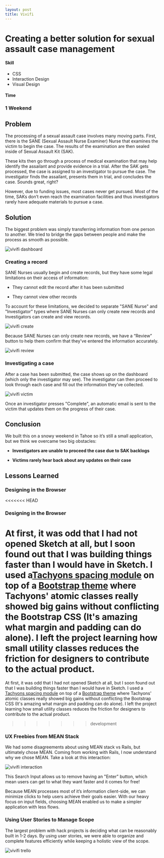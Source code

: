```yaml
---
layout: post
title: Vivifi
---
```

# Creating a better solution for sexual assault case management


<div class="col col-6 mt4">
<h4>Skill</h4>
<ul class="list-reset h3 mt0">
<li>CSS</li>
<li>Interaction Design</li>
<li>Visual Design</li>


</ul>

</div>

<div class="col col-6 mt4">
  <h4>Time</h4>
  <h3 class="mt0 h3 regular">1 Weekend</h3>
</div>
<div class="clearfix"></div>

## Problem


The processing of a sexual assault case involves many moving parts. First, there is the SANE (Sexual Assault Nurse Examiner) Nurse that examines the victim to begin the case. The results of the examination are then sealed inside of Sexual Assault Kit (SAK).

These kits then go through a process of medical examination that may help identify the assailant and provide evidence in a trial. After the SAK gets processed, the case is assigned to an investigator to pursue the case. The investigator finds the assailant, presents them in trial, and concludes the case. Sounds great, right?

However, due to funding issues, most cases never get pursued. Most of the time, SAKs don’t even reach the examination facilities and thus investigators rarely have adequate materials to pursue a case.

## Solution

The biggest problem was simply transferring information from one person to another. We tried to bridge the gaps between people and make the process as smooth as possible.

![vivifi dashboard](../assets/vivifi_dashboard.png)

### Creating a record

SANE Nurses usually begin and create records, but they have some legal limitations on their access of information:

- They cannot edit the record after it has been submitted

- They cannot view other records

To account for these limitations, we decided to separate "SANE Nurse" and "Investigator" types where SANE Nurses can only create new records and Investigators can create and view records.

![vivifi create](../assets/vivifi_create.png)

Because SANE Nurses can only create new records, we have a “Review” button to help them confirm that they've entered the information accurately.

![vivifi review](../assets/vivifi_review.png)

### Investigating a case
After a case has been submitted, the case shows up on the dashboard (which only the investigator may see). The investigator can then proceed to look through each case and fill out the information they’ve collected. 

![vivifi victim](../assets/vivifi_victim.png)

Once an investigator presses "Complete", an automatic email is sent to the victim that updates them on the progress of their case.

## Conclusion
We built this on a snowy weekend in Tahoe so it’s still a small application, but we think we overcame two big obstacles:

- **Investigators are unable to proceed the case due to SAK backlogs**

- **Victims rarely hear back about any updates on their case**

## Lessons Learned

### Designing in the Browser

<<<<<<< HEAD
### Designing in the Browser

At first, it was odd that I had not opened Sketch at all, but I soon found out that I was building things faster than I would have in Sketch. I used a[Tachyons spacing module](http://tachyons.io/) on top of a [Bootstrap theme](https://bootswatch.com/paper/) where Tachyons' atomic classes really showed big gains without conflicting the Bootstrap CSS (It's amazing what margin and padding can do alone). I left the project learning how small utility classes reduces the friction for designers to contribute to the actual product.
=======
At first, it was odd that I had not opened Sketch at all, but I soon found out that I was building things faster than I would have in Sketch. I used a [Tachyons spacing module](http://tachyons.io/) on top of a [Bootstrap theme](https://bootswatch.com/paper/) where Tachyons' atomic classes really showed big gains without conflicting the Bootstrap CSS (It's amazing what margin and padding can do alone). I left the project learning how small utility classes reduces the friction for designers to contribute to the actual product.
>>>>>>> development

### UX Freebies from MEAN Stack

We had some disagreements about using MEAN stack vs Rails, but ultimately chose MEAN. Coming from working with Rails, I now understand why we chose MEAN. Take a look at this interaction:

![vivifi interaction](../assets/vivifi_interaction.gif)

This Search Input allows us to remove having an "Enter" button, which mean users can get to what they want faster and it comes for free!

Because MEAN processes most of it’s information client-side, we can minimize clicks to help users achieve their goals easier. With our heavy focus on input fields, choosing MEAN enabled us to make a simpler application with less flows.


### Using User Stories to Manage Scope

The largest problem with hack projects is deciding what can be reasonably built in 1-2 days. By using user stories, we were able to organize and complete features efficiently while keeping a holistic view of the scope.

![vivifi trello](../assets/vivifi_trello.png)
